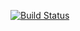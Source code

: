 [![Build Status](https://jenkins-master-deephealth-unix01.ing.unimore.it/job/prove-cmake/)](https://jenkins-master-deephealth-unix01.ing.unimore.it/job/prove-cmake/)
